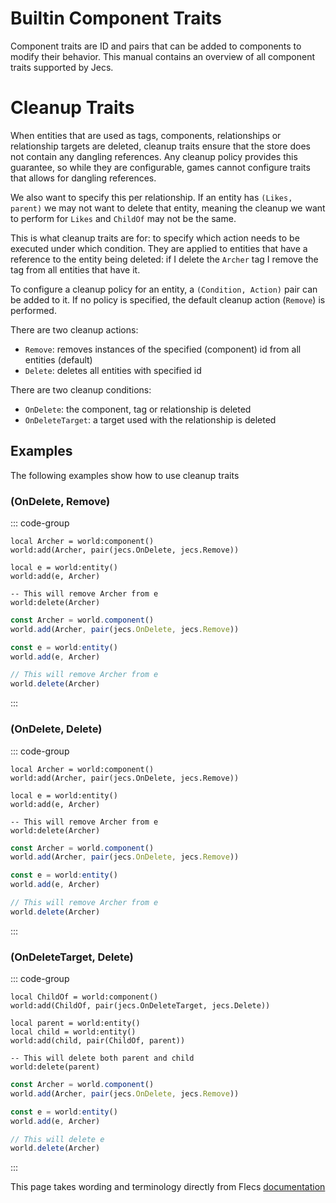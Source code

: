# Builtin Component Traits

Component traits are ID and pairs that can be added to components to modify their behavior. This manual contains an overview of all component traits supported by Jecs.

# Cleanup Traits

When entities that are used as tags, components, relationships or relationship targets are deleted, cleanup traits ensure that the store does not contain any dangling references. Any cleanup policy provides this guarantee, so while they are configurable, games cannot configure traits that allows for dangling references.

We also want to specify this per relationship. If an entity has `(Likes, parent)` we may not want to delete that entity, meaning the cleanup we want to perform for `Likes` and `ChildOf` may not be the same.

This is what cleanup traits are for: to specify which action needs to be executed under which condition. They are applied to entities that have a reference to the entity being deleted: if I delete the `Archer` tag I remove the tag from all entities that have it.

To configure a cleanup policy for an entity, a `(Condition, Action)` pair can be added to it. If no policy is specified, the default cleanup action (`Remove`) is performed.

There are two cleanup actions:

- `Remove`: removes instances of the specified (component) id from all entities (default)
- `Delete`: deletes all entities with specified id

There are two cleanup conditions:

- `OnDelete`: the component, tag or relationship is deleted
- `OnDeleteTarget`: a target used with the relationship is deleted

## Examples

The following examples show how to use cleanup traits

### (OnDelete, Remove)

::: code-group

```luau [luau]
local Archer = world:component()
world:add(Archer, pair(jecs.OnDelete, jecs.Remove))

local e = world:entity()
world:add(e, Archer)

-- This will remove Archer from e
world:delete(Archer)
```

```typescript [typescript]
const Archer = world.component()
world.add(Archer, pair(jecs.OnDelete, jecs.Remove))

const e = world:entity()
world.add(e, Archer)

// This will remove Archer from e
world.delete(Archer)
```

:::

### (OnDelete, Delete)
::: code-group

```luau [luau]
local Archer = world:component()
world:add(Archer, pair(jecs.OnDelete, jecs.Remove))

local e = world:entity()
world:add(e, Archer)

-- This will remove Archer from e
world:delete(Archer)
```

```typescript [typescript]
const Archer = world.component()
world.add(Archer, pair(jecs.OnDelete, jecs.Remove))

const e = world:entity()
world.add(e, Archer)

// This will remove Archer from e
world.delete(Archer)
```

:::

### (OnDeleteTarget, Delete)

::: code-group

```luau [luau]
local ChildOf = world:component()
world:add(ChildOf, pair(jecs.OnDeleteTarget, jecs.Delete))

local parent = world:entity()
local child = world:entity()
world:add(child, pair(ChildOf, parent))

-- This will delete both parent and child
world:delete(parent)
```

```typescript [typescript]
const Archer = world.component()
world.add(Archer, pair(jecs.OnDelete, jecs.Remove))

const e = world:entity()
world.add(e, Archer)

// This will delete e
world.delete(Archer)
```

:::

This page takes wording and terminology directly from Flecs [documentation](https://www.flecs.dev/flecs/md_docs_2ComponentTraits.html)
